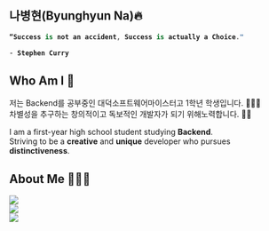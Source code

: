 ## 나병현(Byunghyun Na)🔥

<strong> 
  
```kotlin
“Success is not an accident, Success is actually a Choice."

- Stephen Curry
``` 
</strong>

Who Am I 🤔
---
저는 Backend를 공부중인 대덕소프트웨어마이스터고 1학년 학생입니다. 👨🏽‍🎓 <br>
차별성을 추구하는 창의적이고 독보적인 개발자가 되기 위해노력합니다. ⛓️‍💥

I am a first-year high school student studying **Backend**. <br>
Striving to be a **creative** and **unique** developer who pursues **distinctiveness**.

About Me ⛹🏽‍♂️
---
<a href="https://velog.io/@bhyun08/posts" target="_blank">
<img src="https://img.shields.io/badge/공부한 내용을 velog에 정리하고 있습니다 📚-white?style=social&logo=velog&logoColor=#20C997">
</a>            
<br>
<a href="https://www.instagram.com/skrx.k/" target="_blank">
<img src="https://img.shields.io/badge/@skrx.k 인스타그램 아이디 입니다 📞-white?style=social&logo=instagram&logoColor=#E4405F">
</a>   
<br>
<a href="mailto:nbhyun0329@gmail.com" target="_blank">
<img src="https://img.shields.io/badge/nbhyun0329@gmail.com 이메일 주소입니다 📮-white?style=social&logo=gmail&logoColor=#EA4335F">
</a>       

